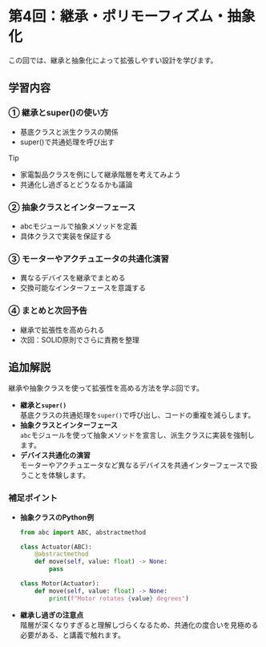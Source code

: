 # 第4回：継承・ポリモーフィズム・抽象化

この回では、継承と抽象化によって拡張しやすい設計を学びます。

## 学習内容

### ① 継承とsuper()の使い方

- 基底クラスと派生クラスの関係
- super()で共通処理を呼び出す

> [!TIP]
>
> - 家電製品クラスを例にして継承階層を考えてみよう
> - 共通化し過ぎるとどうなるかも議論

### ② 抽象クラスとインターフェース

- abcモジュールで抽象メソッドを定義
- 具体クラスで実装を保証する

### ③ モーターやアクチュエータの共通化演習

- 異なるデバイスを継承でまとめる
- 交換可能なインターフェースを意識する

### ④ まとめと次回予告

- 継承で拡張性を高められる
- 次回：SOLID原則でさらに責務を整理

## 追加解説

継承や抽象クラスを使って拡張性を高める方法を学ぶ回です。

- **継承と`super()`**  
  基底クラスの共通処理を`super()`で呼び出し、コードの重複を減らします。
- **抽象クラスとインターフェース**  
  `abc`モジュールを使って抽象メソッドを宣言し、派生クラスに実装を強制します。
- **デバイス共通化の演習**  
  モーターやアクチュエータなど異なるデバイスを共通インターフェースで扱うことを体験します。

### 補足ポイント
- **抽象クラスのPython例**
  ```python
  from abc import ABC, abstractmethod

  class Actuator(ABC):
      @abstractmethod
      def move(self, value: float) -> None:
          pass

  class Motor(Actuator):
      def move(self, value: float) -> None:
          print(f"Motor rotates {value} degrees")
  ```
- **継承し過ぎの注意点**  
  階層が深くなりすぎると理解しづらくなるため、共通化の度合いを見極める必要がある、と講義で触れます。
